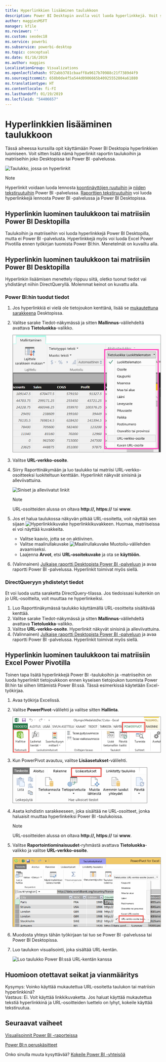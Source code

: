 ```yaml
---
title: Hyperlinkkien lisääminen taulukkoon
description: Power BI Desktopin avulla voit luoda hyperlinkkejä. Voit sitten lisätä nämä hyperlinkit raportin taulukoihin ja matriiseihin joko Desktopissa tai Power BI -palvelussa.
author: maggiesMSFT
manager: kfile
ms.reviewer: ''
ms.custom: seodec18
ms.service: powerbi
ms.subservice: powerbi-desktop
ms.topic: conceptual
ms.date: 01/16/2019
ms.author: maggies
LocalizationGroup: Visualizations
ms.openlocfilehash: 972abb3781cbaaff8a9617b70988c21f7389d4f9
ms.sourcegitcommit: 658b0de4f5a544d0906665b40925552804a61880
ms.translationtype: HT
ms.contentlocale: fi-FI
ms.lasthandoff: 01/19/2019
ms.locfileid: "54406657"
---
```

# <a name="add-hyperlinks-to-a-table"></a>Hyperlinkkien lisääminen taulukkoon
Tässä aiheessa kurssilla opit käyttämään Power BI Desktopia hyperlinkkien luomiseen. Voit sitten lisätä nämä hyperlinkit raportin taulukoihin ja matriiseihin joko Desktopissa tai Power BI -palvelussa. 

![Taulukko, jossa on hyperlinkit](media/power-bi-hyperlinks-in-tables/hyperlinkedtable.png)

> [!NOTE]
> Hyperlinkit voidaan luoda lennosta [koontinäyttöjen ruutuihin](service-dashboard-edit-tile.md) ja [niiden tekstiruutuihin](service-dashboard-add-widget.md) Power BI -palvelussa. [Raporttien tekstiruutuihin](service-add-hyperlink-to-text-box.md) voi luoda hyperlinkkejä lennosta Power BI -palvelussa ja Power BI Desktopissa.
> 

## <a name="to-create-a-hyperlink-in-a-table-or-matrix-using-power-bi-desktop"></a>Hyperlinkin luominen taulukkoon tai matriisiin Power BI Desktopilla
Taulukoihin ja matriiseihin voi luoda hyperlinkkejä Power BI Desktopilla, mutta ei Power BI -palvelusta. Hyperlinkkejä myös voi luoda Excel Power Pivotilla ennen työkirjan tuomista Power BI:hin. Menetelmät on kuvailtu alla.

## <a name="create-a-table-or-matrix-hyperlink-in-power-bi-desktop"></a>Hyperlinkin luominen taulukkoon tai matriisiin Power BI Desktopilla
Hyperlinkin lisäämisen menettely riippuu siitä, oletko tuonut tiedot vai yhdistänyt niihin DirectQueryllä. Molemmat keinot on kuvattu alla.

### <a name="for-data-imported-into-power-bi"></a>Power BI:hin tuodut tiedot
1. Jos hyperlinkkiä ei vielä ole tietojoukon kenttänä, lisää se [mukautettuna sarakkeena](desktop-common-query-tasks.md) Desktopissa.
2. Valitse sarake Tiedot-näkymässä ja sitten **Mallinnus**-välilehdeltä avattava **Tietoluokka**-valikko.
   
    ![Tietoluokan avattavan valikon luettelo](media/power-bi-hyperlinks-in-tables/pbi_data_category.png)
3. Valitse **URL-verkko-osoite**.
4. Siirry Raporttinäkymään ja luo taulukko tai matriisi URL-verkko-osoitteeksi luokiteltuun kenttään. Hyperlinkit näkyvät sinisinä ja alleviivattuina.

    ![Siniset ja alleviivatut linkit](media/power-bi-hyperlinks-in-tables/power-bi-table-with-hyperlinks2.png)

    > [!NOTE]
    > URL-osoitteiden alussa on oltava **http://, https://** tai **www**.
    >
   
1. Jos et halua taulukossa näkyvän pitkää URL-osoitetta, voit näyttää sen sijaan  ![Hyperlinkkikuvake](media/power-bi-hyperlinks-in-tables/power-bi-hyperlink-icon.png) hyperlinkkikuvakkeen. Huomaa, matriiseissa ei voi näyttää kuvakkeita.
   
   * Valitse kaavio, jotta se on aktiivinen.
   * Valitse maalirullakuvake ![Maalirullakuvake](media/power-bi-hyperlinks-in-tables/power-bi-paintroller.png) Muotoilu-välilehden avaamiseksi.
   * Laajenna **Arvot**, etsi **URL-osoitekuvake** ja ota se **käyttöön.**
6. (Valinnainen) [Julkaise raportti Desktopista Power BI -palveluun](guided-learning/publishingandsharing.yml?tutorial-step=2) ja avaa raportti Power BI -palvelussa. Hyperlinkit toimivat myös siellä.

### <a name="for-data-connected-with-directquery"></a>DirectQueryyn yhdistetyt tiedot
Et voi luoda uutta saraketta DirectQuery-tilassa.  Jos tiedoissasi kuitenkin on jo URL-osoitteita, voit muuttaa ne hyperlinkeiksi.

1. Luo Raporttinäkymässä taulukko käyttämällä URL-osoitteita sisältävää kenttää.
2. Valitse sarake Tiedot-näkymässä ja sitten **Mallinnus**-välilehdeltä avattava **Tietoluokka**-valikko.
3. Valitse **URL-verkko-osoite**. Hyperlinkit näkyvät sinisinä ja alleviivattuina.
4. (Valinnainen) [Julkaise raportti Desktopista Power BI -palveluun](guided-learning/publishingandsharing.yml?tutorial-step=2) ja avaa raportti Power BI -palvelussa. Hyperlinkit toimivat myös siellä.

## <a name="create-a-table-or-matrix-hyperlink-in-excel-power-pivot"></a>Hyperlinkin luominen taulukkoon tai matriisiin Excel Power Pivotilla
Toinen tapa lisätä hyperlinkkejä Power BI -taulukoihin ja -matriiseihin on luoda hyperlinkit tietojoukkoon ennen kyseisen tietojoukon tuomista Power BI:hin tai siihen liittämistä Power BI:ssä. Tässä esimerkissä käytetään Excel-työkirjaa.

1. Avaa työkirja Excelissä.
2. Valitse **PowerPivot**-välilehti ja valitse sitten **Hallinta**.
   
   ![Avaa PowerPivot Excelissä](media/power-bi-hyperlinks-in-tables/createhyperlinkinpowerpivot2.png)
1. Kun PowerPivot avautuu, valitse **Lisäasetukset**-välilehti.
   
   ![PowerPivotin Lisäasetukset-välilehti](media/power-bi-hyperlinks-in-tables/createhyperlinkinpowerpivot3.png)
4. Aseta kohdistin sarakkeeseen, joka sisältää ne URL-osoitteet, jonka haluaisit muuttaa hyperlinkeiksi Power BI -taulukoissa.
   
   > [!NOTE]
   > URL-osoitteiden alussa on oltava **http://, https://** tai **www**.
   > 
5. Valitse **Raportointiominaisuudet**-ryhmästä avattava **Tietoluokka**-valikko ja valitse **URL-verkko-osoite**. 
   
   ![Tietoluokan avattava valikko Excelissä](media/power-bi-hyperlinks-in-tables/createhyperlinksnew.png)

6. Muodosta yhteys tähän työkirjaan tai tuo se Power BI -palvelussa tai Power BI Desktopissa.
7. Luo taulukon visualisointi, joka sisältää URL-kentän.
   
   ![Luo taulukko Power BI:ssä URL-kentän kanssa](media/power-bi-hyperlinks-in-tables/hyperlinksintables.gif)

## <a name="considerations-and-troubleshooting"></a>Huomioon otettavat seikat ja vianmääritys
Kysymys: Voinko käyttää mukautettua URL-osoitetta taulukon tai matriisin hyperlinkkinä?    
Vastaus: Ei. Voit käyttää linkkikuvaketta. Jos haluat käyttää mukautettua tekstiä hyperlinkkinä ja URL-osoitteiden luettelo on lyhyt, kokeile käyttää tekstiruutua.


## <a name="next-steps"></a>Seuraavat vaiheet
[Visualisoinnit Power BI -raporteissa](visuals/power-bi-report-visualizations.md)

[Power BI:n peruskäsitteet](consumer/end-user-basic-concepts.md)

Onko sinulla muuta kysyttävää? [Kokeile Power BI -yhteisöä](http://community.powerbi.com/)

